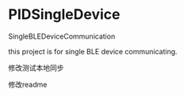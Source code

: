 # PIDSingleDevice
SingleBLEDeviceCommunication


this project is for single BLE device communicating.


修改测试本地同步


修改readme
